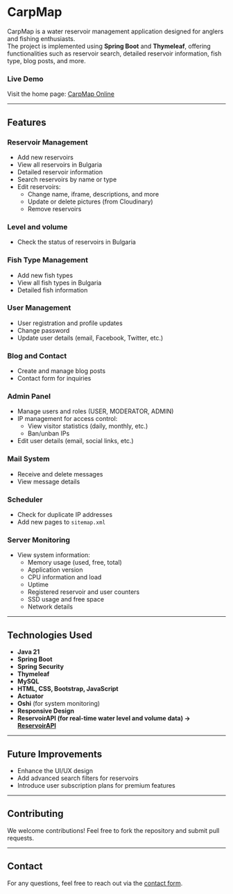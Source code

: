 # CarpMap

CarpMap is a water reservoir management application designed for anglers and fishing enthusiasts.  
The project is implemented using **Spring Boot** and **Thymeleaf**, offering functionalities such as reservoir search,
detailed reservoir information, fish type, blog posts, and more.

### **Live Demo**

Visit the home page: [CarpMap Online](https://carpmap.online)

---

## **Features**

### **Reservoir Management**

- Add new reservoirs
- View all reservoirs in Bulgaria
- Detailed reservoir information
- Search reservoirs by name or type
- Edit reservoirs:
    - Change name, iframe, descriptions, and more
    - Update or delete pictures (from Cloudinary)
    - Remove reservoirs

### **Level and volume**
 - Check the status of reservoirs in Bulgaria

### **Fish Type Management**

- Add new fish types
- View all fish types in Bulgaria
- Detailed fish information

### **User Management**

- User registration and profile updates
- Change password
- Update user details (email, Facebook, Twitter, etc.)

### **Blog and Contact**

- Create and manage blog posts
- Contact form for inquiries

### **Admin Panel**

- Manage users and roles (USER, MODERATOR, ADMIN)
- IP management for access control:
    - View visitor statistics (daily, monthly, etc.)
    - Ban/unban IPs
- Edit user details (email, social links, etc.)

### **Mail System**

- Receive and delete messages
- View message details

### **Scheduler**

- Check for duplicate IP addresses
- Add new pages to `sitemap.xml`

### **Server Monitoring**

- View system information:
    - Memory usage (used, free, total)
    - Application version
    - CPU information and load
    - Uptime
    - Registered reservoir and user counters
    - SSD usage and free space
    - Network details

---

## **Technologies Used**

- **Java 21**
- **Spring Boot**
- **Spring Security**
- **Thymeleaf**
- **MySQL**
- **HTML, CSS, Bootstrap, JavaScript**
- **Actuator**
- **Oshi** (for system monitoring)
- **Responsive Design**
- **ReservoirAPI (for real-time water level and volume data) -> [ReservoirAPI](https://github.com/niki-evgeniev/reservoirAPI)**

---

## **Future Improvements**

- Enhance the UI/UX design
- Add advanced search filters for reservoirs
- Introduce user subscription plans for premium features

---

## **Contributing**

We welcome contributions! Feel free to fork the repository and submit pull requests.

---

## **Contact**

For any questions, feel free to reach out via the [contact form](https://carpmap.online/contact).  
